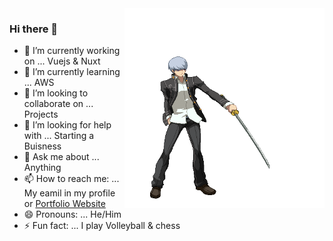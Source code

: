 <img align="right" alt="GIF" src="me.gif" width="320" height="320" />

### Hi there 👋


- 🔭 I’m currently working on ... Vuejs & Nuxt 
- 🌱 I’m currently learning ... AWS
- 👯 I’m looking to collaborate on ... Projects 
- 🤔 I’m looking for help with ... Starting a Buisness
- 💬 Ask me about ... Anything
- 📫 How to reach me: ... My eamil in my profile or [Portfolio Website](https://godwyn.dev)
- 😄 Pronouns: ... He/Him
- ⚡ Fun fact: ... I play Volleyball & chess

